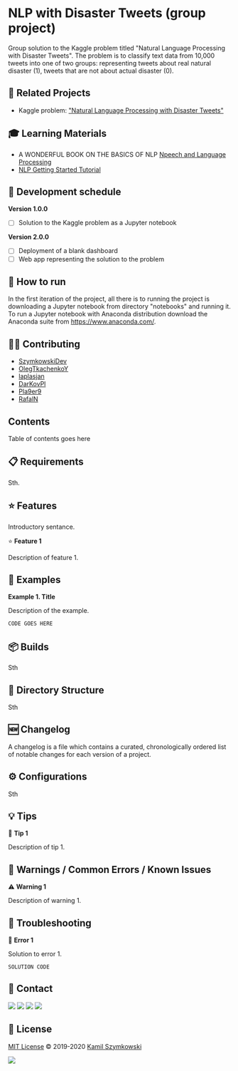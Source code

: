 
# NLP with Disaster Tweets (group project)
Group solution to the Kaggle problem titled "Natural Language Processing with Disaster Tweets". The problem is to classify text data from 10,000 tweets into one of two groups: representing tweets about real natural disaster (1), tweets that are not about actual disaster (0).

## 🔗 Related Projects
* Kaggle problem: ["Natural Language Processing with Disaster Tweets"](https://www.kaggle.com/competitions/nlp-getting-started/overview)

## 🎓 Learning Materials
* A WONDERFUL BOOK ON THE BASICS OF NLP [Npeech and Language Processing](https://web.stanford.edu/~jurafsky/slp3/)
* [NLP Getting Started Tutorial](https://www.kaggle.com/code/philculliton/nlp-getting-started-tutorial/notebook)

## 📅 Development schedule
**Version 1.0.0**

- [ ] Solution to the Kaggle problem as a Jupyter notebook

**Version 2.0.0**

- [ ] Deployment of a blank dashboard
- [ ] Web app representing the solution to the problem

## 🚀 How to run
In the first iteration of the project, all there is to running the project is downloading a Jupyter notebook from directory "notebooks" and running it.
To run a Jupyter notebook with Anaconda distribution download the Anaconda suite from https://www.anaconda.com/.

## 👨‍💻 Contributing
* [SzymkowskiDev](https://github.com/SzymkowskiDev)
* [OlegTkachenkoY](https://github.com/OlegTkachenkoY)
* [laplasjan](https://github.com/laplasjan)
* [DarKovPl](https://github.com/DarKovPl)
* [Pla9er9](https://github.com/Pla9er9)
* [RafalN]()

## Contents
Table of contents goes here

## 📋 Requirements
Sth.

## ⭐ Features
Introductory sentance.

⭐ **Feature 1**

Description of feature 1.

## 📝 Examples
**Example 1. Title**

Description of the example.
```javascript
CODE GOES HERE
```


## 📦 Builds
Sth

## 📂 Directory Structure
Sth

## 🆕 Changelog
A changelog is a file which contains a curated, chronologically ordered list of notable changes for each version of a project.

## ⚙ Configurations
Sth

## 💡 Tips
💭 **Tip 1**

Description of tip 1.

## 🚧 Warnings / Common Errors / Known Issues

⚠️ **Warning 1**

Description of warning 1.

## 🧰 Troubleshooting
🚩 **Error 1**

Solution to error 1.

``` SOLUTION CODE ```

## 📧 Contact
[![](https://img.shields.io/twitter/url?label=/SzymkowskiDev&style=social&url=https%3A%2F%2Ftwitter.com%2FSzymkowskiDev)](https://twitter.com/SzymkowskiDev) [![](https://img.shields.io/twitter/url?label=/kamil-szymkowski/&logo=linkedin&logoColor=%230077B5&style=social&url=https%3A%2F%2Fwww.linkedin.com%2Fin%2Fkamil-szymkowski%2F)](https://www.linkedin.com/in/kamil-szymkowski/) [![](https://img.shields.io/twitter/url?label=@szymkowskidev&logo=medium&logoColor=%23292929&style=social&url=https%3A%2F%2Fmedium.com%2F%40szymkowskidev)](https://medium.com/@szymkowskidev) [![](https://img.shields.io/twitter/url?label=/SzymkowskiDev&logo=github&logoColor=%23292929&style=social&url=https%3A%2F%2Fgithub.com%2FSzymkowskiDev)](https://github.com/SzymkowskiDev)

## 📄 License
[MIT License](https://choosealicense.com/licenses/mit/) ©️ 2019-2020 [Kamil Szymkowski](https://github.com/SzymkowskiDev "Get in touch!")

[![](https://img.shields.io/badge/license-MIT-green?style=plastic)](https://choosealicense.com/licenses/mit/)





